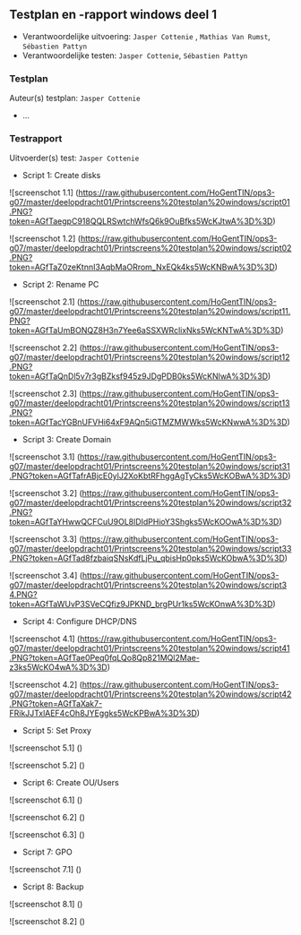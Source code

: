 ## Testplan en -rapport windows deel 1

* Verantwoordelijke uitvoering: `Jasper Cottenie` , `Mathias Van Rumst`, `Sébastien Pattyn`
* Verantwoordelijke testen: `Jasper Cottenie`, `Sébastien Pattyn`

### Testplan

Auteur(s) testplan: `Jasper Cottenie`

- ...

### Testrapport

Uitvoerder(s) test: `Jasper Cottenie`

- Script 1: Create disks

![screenschot 1.1] (https://raw.githubusercontent.com/HoGentTIN/ops3-g07/master/deelopdracht01/Printscreens%20testplan%20windows/script01.PNG?token=AGfTaegpC918QQLRSwtchWfsQ6k9OuBfks5WcKJtwA%3D%3D)

![screenschot 1.2] (https://raw.githubusercontent.com/HoGentTIN/ops3-g07/master/deelopdracht01/Printscreens%20testplan%20windows/script02.PNG?token=AGfTaZ0zeKtnnI3AqbMaORrom_NxEQk4ks5WcKNBwA%3D%3D)

- Script 2: Rename PC

![screenschot 2.1] (https://raw.githubusercontent.com/HoGentTIN/ops3-g07/master/deelopdracht01/Printscreens%20testplan%20windows/script11.PNG?token=AGfTaUmBONQZ8H3n7Yee6aSSXWRclixNks5WcKNTwA%3D%3D)

![screenschot 2.2] (https://raw.githubusercontent.com/HoGentTIN/ops3-g07/master/deelopdracht01/Printscreens%20testplan%20windows/script12.PNG?token=AGfTaQnDl5v7r3gBZksf945z9JDgPDB0ks5WcKNlwA%3D%3D)

![screenschot 2.3] (https://raw.githubusercontent.com/HoGentTIN/ops3-g07/master/deelopdracht01/Printscreens%20testplan%20windows/script13.PNG?token=AGfTacYGBnUFVHi64xF9AQn5iGTMZMWWks5WcKNwwA%3D%3D)

- Script 3: Create Domain

![screenschot 3.1] (https://raw.githubusercontent.com/HoGentTIN/ops3-g07/master/deelopdracht01/Printscreens%20testplan%20windows/script31.PNG?token=AGfTafrABjcE0ylJ2XoKbtRFhggAgTyCks5WcKOBwA%3D%3D)

![screenschot 3.2] (https://raw.githubusercontent.com/HoGentTIN/ops3-g07/master/deelopdracht01/Printscreens%20testplan%20windows/script32.PNG?token=AGfTaYHwwQCFCuU9OL8lDIdPHioY3Shgks5WcKOOwA%3D%3D)

![screenschot 3.3] (https://raw.githubusercontent.com/HoGentTIN/ops3-g07/master/deelopdracht01/Printscreens%20testplan%20windows/script33.PNG?token=AGfTad8fzbaiqSNsKdfLjPu_qbisHp0pks5WcKObwA%3D%3D)

![screenschot 3.4] (https://raw.githubusercontent.com/HoGentTIN/ops3-g07/master/deelopdracht01/Printscreens%20testplan%20windows/script34.PNG?token=AGfTaWUvP3SVeCQfiz9JPKND_brgPUr1ks5WcKOnwA%3D%3D)

- Script 4: Configure DHCP/DNS

![screenschot 4.1] (https://raw.githubusercontent.com/HoGentTIN/ops3-g07/master/deelopdracht01/Printscreens%20testplan%20windows/script41.PNG?token=AGfTae0Peq0fqLQo8Qp821MQl2Mae-z3ks5WcKO4wA%3D%3D)

![screenschot 4.2] (https://raw.githubusercontent.com/HoGentTIN/ops3-g07/master/deelopdracht01/Printscreens%20testplan%20windows/script42.PNG?token=AGfTaXak7-FRikJJTxlAEF4cOh8JYEggks5WcKPBwA%3D%3D)

- Script 5: Set Proxy

![screenschot 5.1] ()

![screenschot 5.2] ()

- Script 6: Create OU/Users

![screenschot 6.1] ()

![screenschot 6.2] ()

![screenschot 6.3] ()

- Script 7: GPO

![screenschot 7.1] ()

- Script 8: Backup

![screenschot 8.1] ()

![screenschot 8.2] ()

